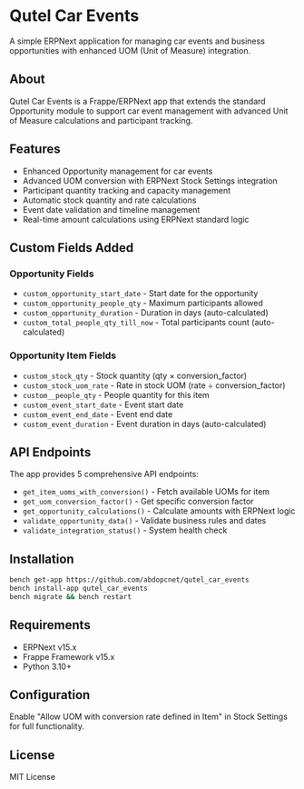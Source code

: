 # Qutel Car Events

A simple ERPNext application for managing car events and business opportunities with enhanced UOM (Unit of Measure) integration.

## About

Qutel Car Events is a Frappe/ERPNext app that extends the standard Opportunity module to support car event management with advanced Unit of Measure calculations and participant tracking.

## Features

- Enhanced Opportunity management for car events
- Advanced UOM conversion with ERPNext Stock Settings integration
- Participant quantity tracking and capacity management
- Automatic stock quantity and rate calculations
- Event date validation and timeline management
- Real-time amount calculations using ERPNext standard logic

## Custom Fields Added

### Opportunity Fields
- `custom_opportunity_start_date` - Start date for the opportunity
- `custom_opportunity_people_qty` - Maximum participants allowed
- `custom_opportunity_duration` - Duration in days (auto-calculated)
- `custom_total_people_qty_till_now` - Total participants count (auto-calculated)

### Opportunity Item Fields
- `custom_stock_qty` - Stock quantity (qty × conversion_factor)
- `custom_stock_uom_rate` - Rate in stock UOM (rate ÷ conversion_factor)
- `custom__people_qty` - People quantity for this item
- `custom_event_start_date` - Event start date
- `custom_event_end_date` - Event end date
- `custom_event_duration` - Event duration in days (auto-calculated)

## API Endpoints

The app provides 5 comprehensive API endpoints:

- `get_item_uoms_with_conversion()` - Fetch available UOMs for item
- `get_uom_conversion_factor()` - Get specific conversion factor
- `get_opportunity_calculations()` - Calculate amounts with ERPNext logic
- `validate_opportunity_data()` - Validate business rules and dates
- `validate_integration_status()` - System health check

## Installation

```bash
bench get-app https://github.com/abdopcnet/qutel_car_events
bench install-app qutel_car_events
bench migrate && bench restart
```

## Requirements

- ERPNext v15.x
- Frappe Framework v15.x
- Python 3.10+

## Configuration

Enable "Allow UOM with conversion rate defined in Item" in Stock Settings for full functionality.

## License

MIT License
